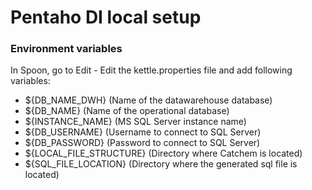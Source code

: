# Pentaho DI local setup

### Environment variables
In Spoon, go to Edit - Edit the kettle.properties file and add following variables:
- ${DB_NAME_DWH} (Name of the datawarehouse database)
- ${DB_NAME} (Name of the operational database)
- ${INSTANCE_NAME} (MS SQL Server instance name)
- ${DB_USERNAME} (Username to connect to SQL Server)
- ${DB_PASSWORD} (Password to connect to SQL Server)
- ${LOCAL_FILE_STRUCTURE} (Directory where Catchem is located)
- ${SQL_FILE_LOCATION} (Directory where the generated sql file is located)
